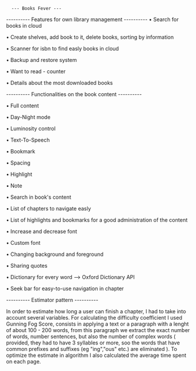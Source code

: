      --- Books Fever ---


---------- Features for own library management ----------
  • Search for books in cloud
  
  • Create shelves, add book to it, delete books, sorting by information
  
  • Scanner for isbn to find easly books in cloud
  
  • Backup and restore system
  
  • Want to read - counter
  
  • Details about the most downloaded books
  
  
  
---------- Functionalities on the book content ----------

  • Full content
  
  • Day-Night mode
  
  • Luminosity control
  
  • Text-To-Speech
  
  • Bookmark
  
  • Spacing
  
  • Highlight
  
  • Note
  
  • Search in book's content
  
  • List of chapters to navigate easly
  
  • List of highlights and bookmarks for a good administration of the content
  
  • Increase and decrease font
  
  • Custom font
  
  • Changing background and foreground
  
  • Sharing quotes
  
  • Dictionary for every word --> Oxford Dictionary API
  
  • Seek bar for easy-to-use navigation in chapter 
  
  
 ---------- Estimator pattern ----------
  
  In order to estimate how long a user can finish a chapter, I had to take into account several variables.
  For calculating the difficulty coefficient I used Gunning Fog Score, consists in applying a text or a paragraph with a lenght of about 100 - 200 words, from this paragraph we extract the exact number of words, number sentences, but also the number of complex words ( provided, they had to have 3 syllables or more, soo the words that have common prefixes and suffixes (eg "ing","ous" etc.) are eliminated ).
  To optimize the estimate in algorithm I also calculated the average time spent on each page.
  
